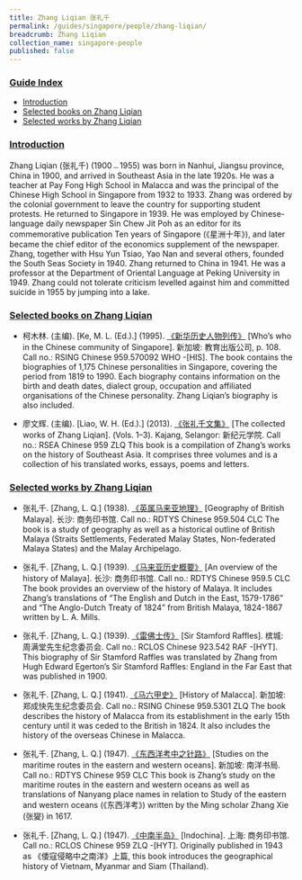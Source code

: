 ```yaml
---
title: Zhang Liqian 张礼千
permalink: /guides/singapore/people/zhang-liqian/
breadcrumb: Zhang Liqian
collection_name: singapore-people
published: false
---
```


### <u>Guide Index</u>

* [Introduction](#introduction)
* [Selected books on Zhang Liqian](#selected-books-on-zhang-liqian)
* [Selected works by Zhang Liqian](#selected-works-by-zhang-liqian)

### <u>Introduction</u>

Zhang Liqian (张礼千) (1900﹘1955) was born in Nanhui, Jiangsu province, China in 1900, and arrived in Southeast Asia in the late 1920s. He was a teacher at Pay Fong High School in Malacca and was the principal of the Chinese High School in Singapore from 1932 to 1933. Zhang was ordered by the colonial government to leave the country for supporting student protests. He returned to Singapore in 1939. He was employed by Chinese-language daily newspaper Sin Chew Jit Poh as an editor for its commemorative publication Ten years of Singapore (《星洲十年》), and later became the chief editor of the economics supplement of the newspaper. Zhang, together with Hsu Yun Tsiao, Yao Nan and several others, founded the South Seas Society in 1940. Zhang returned to China in 1941. He was a professor at the Department of Oriental Language at Peking University in 1949. Zhang could not tolerate criticism levelled against him and committed suicide in 1955 by jumping into a lake.


### <u>Selected books on Zhang Liqian</u>

* 柯木林. (主编). [Ke, M. L. (Ed.).] (1995). [《新华历史人物列传》](http://eservice.nlb.gov.sg/item_holding_s.aspx?bid=84500628) [Who’s who in the Chinese community of Singapore]. 新加坡: 教育出版公司, p. 108.
Call no.: RSING Chinese 959.570092 WHO -\[HIS\].
The book contains the biographies of 1,175 Chinese personalities in Singapore, covering the period from 1819 to 1990. Each biography contains information on the birth and death dates, dialect group, occupation and affiliated organisations of the Chinese personality. Zhang Liqian’s biography is also included.


* 廖文辉. (主编). [Liao, W. H. (Ed.).] (2013). [《张礼千文集》](http://eservice.nlb.gov.sg/item_holding_s.aspx?bid=200124559) [The collected works of Zhang Liqian]. (Vols. 1–3). Kajang, Selangor: 新纪元学院.
Call no.: RSEA Chinese 959 ZLQ
This book is a compilation of Zhang’s works on the history of Southeast Asia. It comprises three volumes and is a collection of his translated works, essays, poems and letters.


### <u>Selected works by Zhang Liqian</u>

* 张礼千. [Zhang, L. Q.] (1938). [《英属马来亚地理》](http://eservice.nlb.gov.sg/item_holding_s.aspx?bid=84460522) [Geography of British Malaya]. 长沙: 商务印书馆.
Call no.: RDTYS Chinese 959.504 CLC
The book is a study of geography as well as a historical outline of British Malaya (Straits Settlements, Federated Malay States, Non-federated Malaya States) and the Malay Archipelago.


* 张礼千. [Zhang, L. Q.] (1939). [《马来亚历史概要》](http://eservice.nlb.gov.sg/item_holding_s.aspx?bid=84456180) [An overview of the history of Malaya]. 长沙: 商务印书馆.
Call no.: RDTYS Chinese 959.5 CLC
The book provides an overview of the history of Malaya. It includes Zhang’s translations of “The English and Dutch in the East, 1579-1786” and “The Anglo-Dutch Treaty of 1824” from British Malaya, 1824-1867 written by L. A. Mills.


* 张礼千. [Zhang, L. Q.] (1939). [《雷佛士传》](http://eservice.nlb.gov.sg/item_holding_s.aspx?bid=84447469) [Sir Stamford Raffles]. 槟城: 周满堂先生纪念委员会.
Call no.: RCLOS Chinese 923.542 RAF -\[HYT\].
This biography of Sir Stamford Raffles was translated by Zhang from Hugh Edward Egerton’s Sir Stamford Raffles: England in the Far East that was published in 1900.


* 张礼千. [Zhang, L. Q.] (1941). [《马六甲史》](http://eservice.nlb.gov.sg/item_holding_s.aspx?bid=84560704) [History of Malacca]. 新加坡: 郑成快先生纪念委员会.
Call no.: RSING Chinese 959.5301 ZLQ
The book describes the history of Malacca from its establishment in the early 15th century until it was ceded to the British in 1824. It also includes the history of the overseas Chinese in Malacca.


* 张礼千. [Zhang, L. Q.] (1947). [《东西洋考中之针路》](http://eservice.nlb.gov.sg/item_holding_s.aspx?bid=84444280) [Studies on the maritime routes in the eastern and western oceans]. 新加坡: 南洋书局.
Call no.: RDTYS Chinese 959 CLC
This book is Zhang’s study on the maritime routes in the eastern and western oceans as well as translations of Nanyang place names in relation to Study of the eastern and western oceans (《东西洋考》) written by the Ming scholar Zhang Xie (张夑) in 1617.


* 张礼千. [Zhang, L. Q.] (1947). [《中南半岛》](http://eservice.nlb.gov.sg/item_holding_s.aspx?bid=202492536) \[Indochina\]. 上海: 商务印书馆.
Call no.: RCLOS Chinese 959 ZLQ -\[HYT\].
Originally published in 1943 as 《倭寇侵略中之南洋》上篇, this book introduces the geographical history of Vietnam, Myanmar and Siam (Thailand).